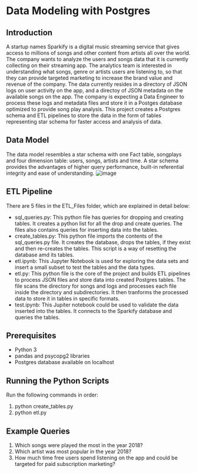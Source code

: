 # Data Modeling with Postgres

## Introduction
A startup names Sparkify is a digital music streaming service that gives access to millions of songs and other content from artists all over the world. The company wants to analyze the users and songs data that it is currently collecting on their streaming app. The analytics team is interested in understanding what songs, genre or artists users are listening to, so that they can provide targeted marketing to increase the brand value and revenue of the company. The data currently resides in a directory of JSON logs on user activity on the app, and a directoy of JSON metadata on the available songs on the app.
The company is expecting a Data Engineer to process these logs and metadata files and store it in a Postges database optimized to provide song play analysis. This project creates a Postgres schema and ETL pipelines to store the data in the form of tables representing star schema for faster access and analysis of data.

## Data Model
The data model resembles a star schema with one Fact table, songplays and four dimension table: users, songs, artists and time. A star schema provides the advantages of higher query performance, built-in referential integrity and ease of understanding.
![image](https://drive.google.com/uc?export=view&id=1BgUXfkibD25e1wbxmAYD4LUzHRwzFht9)

## ETL Pipeline
There are 5 files in the ETL_Files folder, which are explained in detail below:
- sql_queries.py: This python file has queries for dropping and creating tables. It creates a python list for all the drop and create queries. The files also contains queries for inserting data into the tables.
- create_tables.py: This python file imports the contents of the sql_queries.py file. It creates the database, drops the tables, if they exist and then re-creates the tables. This script is a way of resetting the database amd its tables.
- etl.ipynb: This Jupyter Notebook is used for exploring the data sets and insert a small subset to test the tables and the data types.
- etl.py: This python file is the core of the project and builds ETL pipelines to process JSON files and store data into created Postgres tables. The file scans the directory for songs and logs and processes each file inside the directory and subdirectories. It then tranforms the processed data to store it in tables in specific formats.
- test.ipynb: This Jupiter notebook could be used to validate the data inserted into the tables. It connects to the Sparkify database and queries the tables.

## Prerequisites
- Python 3
- pandas and psycopg2 libraries
- Postgres database available on localhost

## Running the Python Scripts
Run the following commands in order:
1. python create_tables.py
2. python etl.py

## Example Queries
1. Which songs were played the most in the year 2018?
2. Which artist was most popular in the year 2018?
3. How much time free users spend listening on the app and could be targeted for paid subscription marketing?
